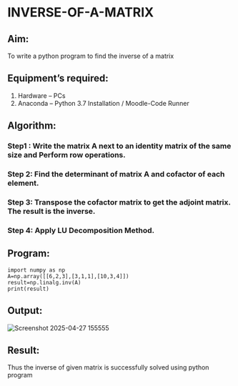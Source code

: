# INVERSE-OF-A-MATRIX
## Aim:
To write a python program to find the inverse of a matrix
## Equipment’s required:
1. 	Hardware – PCs
2. 	Anaconda – Python 3.7 Installation / Moodle-Code Runner
## Algorithm:
### Step1 : Write the matrix A next to an identity matrix of the same size and Perform row operations.
### Step 2: Find the determinant of matrix A and cofactor of each element.
### Step 3: Transpose the cofactor matrix to get the adjoint matrix. The result is the inverse.
### Step 4: Apply LU Decomposition Method.

## Program:
```
import numpy as np
A=np.array([[6,2,3],[3,1,1],[10,3,4]])
result=np.linalg.inv(A)
print(result)
```
## Output:
![Screenshot 2025-04-27 155555](https://github.com/user-attachments/assets/6021525a-b0bd-442a-872c-a378d1db0826)

## Result:
Thus the inverse of given matrix is successfully solved using python program

